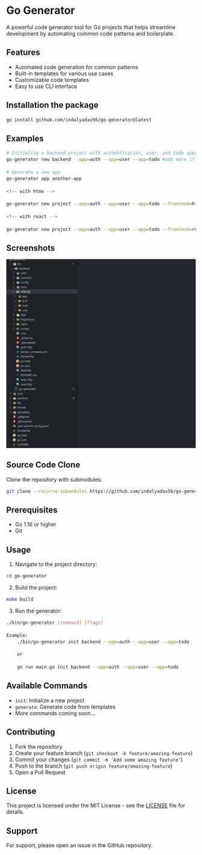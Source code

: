 # Go Generator

A powerful code generator tool for Go projects that helps streamline development by automating common code patterns and boilerplate.

## Features

- Automated code generation for common patterns
- Built-in templates for various use cases
- Customizable code templates
- Easy to use CLI interface

## Installation the package

```bash
go install github.com/indalyadav56/go-generator@latest
```

## Examples

```bash
# Initialize a backend project with authentication, user, and todo apps
go-generator new backend --app=auth --app=user --app=todo #add more if needed

# Generate a new app
go-generator app another-app

<!-- with htmx -->

go-generator new project --app=auth --app=user --app=todo --frontend=htmx

<!-- with react -->

go-generator new project --app=auth --app=user --app=todo --frontend=react

```

## Screenshots

![Go Generator Screenshot](/screenshots/image.png)

## Source Code Clone

Clone the repository with submodules:

```bash
git clone --recurse-submodules https://github.com/indalyadav56/go-generator.git
```

## Prerequisites

- Go 1.16 or higher
- Git

## Usage

1. Navigate to the project directory:

```bash
cd go-generator
```

2. Build the project:

```bash
make build
```

3. Run the generator:

```bash
./bin/go-generator [command] [flags]

Example:
    ./bin/go-generator init backend --app=auth --app=user --app=todo

    or

    go run main.go init backend --app=auth --app=user --app=todo
```

## Available Commands

- `init`: Initialize a new project
- `generate`: Generate code from templates
- More commands coming soon...

## Contributing

1. Fork the repository
2. Create your feature branch (`git checkout -b feature/amazing-feature`)
3. Commit your changes (`git commit -m 'Add some amazing feature'`)
4. Push to the branch (`git push origin feature/amazing-feature`)
5. Open a Pull Request

## License

This project is licensed under the MIT License - see the [LICENSE](LICENSE) file for details.

## Support

For support, please open an issue in the GitHub repository.
